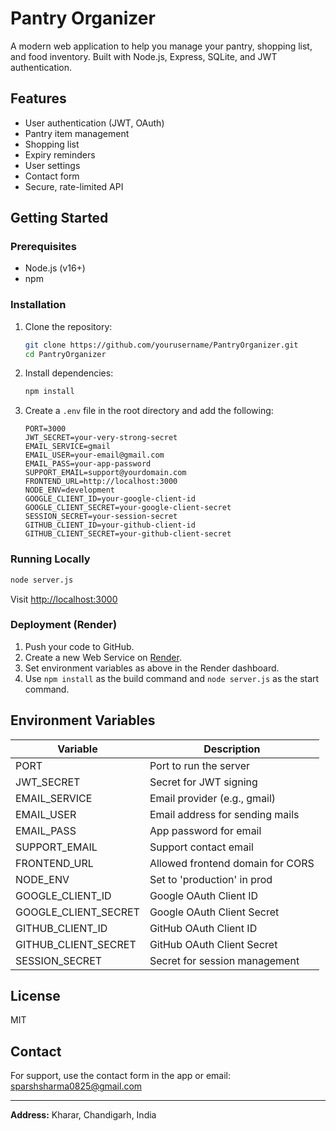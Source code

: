 # Pantry Organizer

A modern web application to help you manage your pantry, shopping list, and food inventory. Built with Node.js, Express, SQLite, and JWT authentication.

## Features
- User authentication (JWT, OAuth)
- Pantry item management
- Shopping list
- Expiry reminders
- User settings
- Contact form
- Secure, rate-limited API

## Getting Started

### Prerequisites
- Node.js (v16+)
- npm

### Installation
1. Clone the repository:
   ```sh
   git clone https://github.com/yourusername/PantryOrganizer.git
   cd PantryOrganizer
   ```
2. Install dependencies:
   ```sh
   npm install
   ```
3. Create a `.env` file in the root directory and add the following:
   ```env
   PORT=3000
   JWT_SECRET=your-very-strong-secret
   EMAIL_SERVICE=gmail
   EMAIL_USER=your-email@gmail.com
   EMAIL_PASS=your-app-password
   SUPPORT_EMAIL=support@yourdomain.com
   FRONTEND_URL=http://localhost:3000
   NODE_ENV=development
   GOOGLE_CLIENT_ID=your-google-client-id
   GOOGLE_CLIENT_SECRET=your-google-client-secret
   SESSION_SECRET=your-session-secret
   GITHUB_CLIENT_ID=your-github-client-id
   GITHUB_CLIENT_SECRET=your-github-client-secret
   ```

### Running Locally
```sh
node server.js
```
Visit [http://localhost:3000](http://localhost:3000)

### Deployment (Render)
1. Push your code to GitHub.
2. Create a new Web Service on [Render](https://render.com/).
3. Set environment variables as above in the Render dashboard.
4. Use `npm install` as the build command and `node server.js` as the start command.

## Environment Variables
| Variable        | Description                       |
|-----------------|-----------------------------------|
| PORT            | Port to run the server            |
| JWT_SECRET      | Secret for JWT signing            |
| EMAIL_SERVICE   | Email provider (e.g., gmail)      |
| EMAIL_USER      | Email address for sending mails   |
| EMAIL_PASS      | App password for email            |
| SUPPORT_EMAIL   | Support contact email             |
| FRONTEND_URL    | Allowed frontend domain for CORS  |
| NODE_ENV        | Set to 'production' in prod       |
| GOOGLE_CLIENT_ID | Google OAuth Client ID            |
| GOOGLE_CLIENT_SECRET | Google OAuth Client Secret    |
| GITHUB_CLIENT_ID | GitHub OAuth Client ID            |
| GITHUB_CLIENT_SECRET | GitHub OAuth Client Secret    |
| SESSION_SECRET  | Secret for session management     |

## License
MIT

## Contact
For support, use the contact form in the app or email: sparshsharma0825@gmail.com

---
**Address:**
Kharar, Chandigarh, India 
